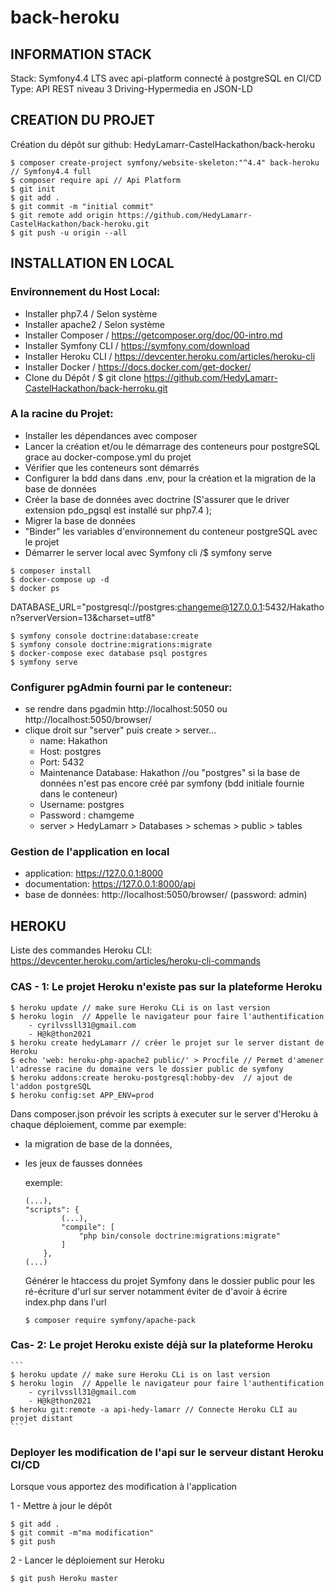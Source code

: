 # back-heroku

## INFORMATION STACK

Stack: Symfony4.4 LTS avec api-platform connecté à postgreSQL en CI/CD 
Type: API REST niveau 3 Driving-Hypermedia en JSON-LD

## CREATION DU PROJET

Création du dépôt sur github: HedyLamarr-CastelHackathon/back-heroku
```
$ composer create-project symfony/website-skeleton:"^4.4" back-heroku // Symfony4.4 full
$ composer require api // Api Platform
$ git init
$ git add .
$ git commit -m "initial commit"
$ git remote add origin https://github.com/HedyLamarr-CastelHackathon/back-heroku.git
$ git push -u origin --all
```


## INSTALLATION EN LOCAL


### Environnement du Host Local:

- Installer php7.4 / Selon système
- Installer apache2 / Selon système
- Installer Composer / https://getcomposer.org/doc/00-intro.md
- Installer Symfony CLI / https://symfony.com/download
- Installer Heroku CLI  /  https://devcenter.heroku.com/articles/heroku-cli
- Installer Docker  / https://docs.docker.com/get-docker/
- Clone du Dépôt / $ git clone https://github.com/HedyLamarr-CastelHackathon/back-herroku.git

### A la racine du Projet:

- Installer les dépendances avec composer
- Lancer  la création et/ou le démarrage des conteneurs pour postgreSQL grace au docker-compose.yml du projet
- Vérifier que les conteneurs sont démarrés
- Configurer la bdd dans dans .env, pour la création et la migration de la base de données
- Créer la base de données avec doctrine (S'assurer que le driver extension pdo_pgsql est installé sur php7.4 );
- Migrer la base de données 
- "Binder" les variables d'environnement du conteneur postgreSQL avec le projet  
- Démarrer le server local avec Symfony cli /$ symfony serve

```
$ composer install
$ docker-compose up -d
$ docker ps
```

DATABASE_URL="postgresql://postgres:changeme@127.0.0.1:5432/Hakathon?serverVersion=13&charset=utf8"

```
$ symfony console doctrine:database:create
$ symfony console doctrine:migrations:migrate
$ docker-compose exec database psql postgres
$ symfony serve
```


### Configurer pgAdmin fourni par le conteneur:

- se rendre dans pgadmin http://localhost:5050 ou  http://localhost:5050/browser/
- clique droit sur "server" puis create > server...
    - name: Hakathon
    - Host: postgres
    - Port: 5432
    - Maintenance Database: Hakathon //ou "postgres" si la base de données n'est pas encore créé par symfony (bdd initiale fournie dans le conteneur)
    - Username: postgres
    - Password : chamgeme
    - server > HedyLamarr > Databases > schemas > public > tables

### Gestion de l'application en local

-  application: https://127.0.0.1:8000
-  documentation:  https://127.0.0.1:8000/api        
-  base de données: http://localhost:5050/browser/ (password: admin)


## HEROKU

Liste des commandes Heroku CLI: https://devcenter.heroku.com/articles/heroku-cli-commands

### CAS - 1: Le projet Heroku n'existe pas sur la plateforme Heroku


```
$ heroku update // make sure Heroku CLi is on last version
$ heroku login  // Appelle le navigateur pour faire l'authentification
    - cyrilvssll31@gmail.com
    - H@k@thon2021
$ heroku create hedyLamarr // créer le projet sur le server distant de Heroku
$ echo 'web: heroku-php-apache2 public/' > Procfile // Permet d'amener l'adresse racine du domaine vers le dossier public de symfony
$ heroku addons:create heroku-postgresql:hobby-dev  // ajout de l'addon postgreSQL
$ heroku config:set APP_ENV=prod
```

Dans composer.json prévoir les scripts à executer sur le server d'Heroku à chaque déploiement, comme par exemple:
  - la migration de base de la données, 
  - les jeux de fausses données

    exemple:
    ```
    (...),
    "scripts": {
            (...),
            "compile": [
                "php bin/console doctrine:migrations:migrate"
            ]
        },
    (...)
    ```

    Générer le htaccess du projet Symfony dans le dossier public pour les ré-écriture d'url sur server notamment éviter de d'avoir à écrire index.php dans l'url
    ```
    $ composer require symfony/apache-pack
    ```
### Cas- 2: Le projet Heroku existe déjà sur la plateforme Heroku
    ```
    $ heroku update // make sure Heroku CLi is on last version
    $ heroku login  // Appelle le navigateur pour faire l'authentification
        - cyrilvssll31@gmail.com
        - H@k@thon2021
    $ heroku git:remote -a api-hedy-lamarr // Connecte Heroku CLI au projet distant
    ```

### Deployer les modification de l'api sur le serveur distant Heroku CI/CD

Lorsque vous apportez des modification à l'application

1 - Mettre à jour le dépôt
```
$ git add .
$ git commit -m"ma modification"
$ git push
```

2 - Lancer le déploiement sur Heroku
```
$ git push Heroku master   
```


